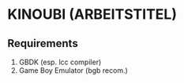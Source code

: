 # KINOUBI (ARBEITSTITEL)

## Requirements

1. GBDK (esp. lcc compiler)
2. Game Boy Emulator (bgb recom.)